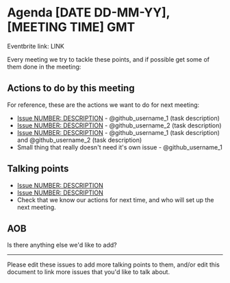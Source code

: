# Agenda [DATE DD-MM-YY], [MEETING TIME] GMT

Eventbrite link: LINK

Every meeting we try to tackle these points, and if possible get some of them done in the meeting:

## Actions to do by this meeting

For reference, these are the actions we want to do for next meeting:

- [Issue NUMBER: DESCRIPTION](https://github.com/ukgovdatascience/data-ethics-and-society-reading-group/issues/NUMBER) - @github_username_1 (task description)
- [Issue NUMBER: DESCRIPTION](https://github.com/very-good-science/data-ethics-club/issues/NUMBER) - @github_username_2 (task description)
- [Issue NUMBER: DESCRIPTION](https://github.com/very-good-science/data-ethics-club/issues/NUMBER) - @github_username_1 (task description) and @github_username_2 (task description)
- Small thing that really doesn't need it's own issue - @github_username_1

## Talking points

- [Issue NUMBER: DESCRIPTION](https://github.com/ukgovdatascience/data-ethics-and-society-reading-group/issues/NUMBER)
- [Issue NUMBER: DESCRIPTION](https://github.com/ukgovdatascience/data-ethics-and-society-reading-group/issues/NUMBER)
- Check that we know our actions for next time, and who will set up the next meeting.

## AOB

Is there anything else we'd like to add?

---
Please edit these issues to add more talking points to them, and/or edit this document to link more issues that you'd like to talk about.
